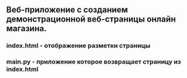 ## Веб-приложение с созданием демонстрационной веб-страницы онлайн магазина.
### index.html - отображение разметки страницы
### main.py - приложение которое возвращает страницу из index.html